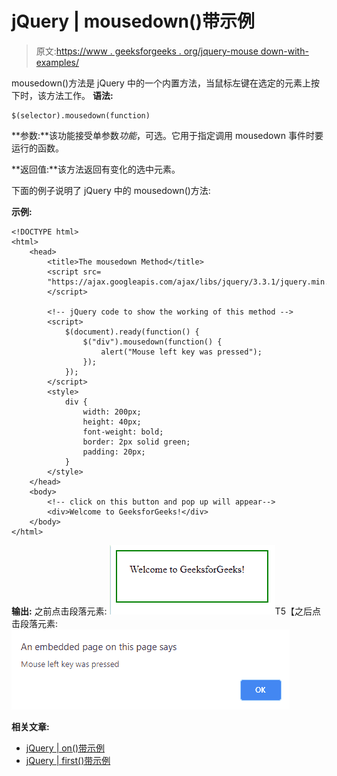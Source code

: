 # jQuery | mousedown()带示例

> 原文:[https://www . geeksforgeeks . org/jquery-mouse down-with-examples/](https://www.geeksforgeeks.org/jquery-mousedown-with-examples/)

mousedown()方法是 jQuery 中的一个内置方法，当鼠标左键在选定的元素上按下时，该方法工作。
**语法:**

```
$(selector).mousedown(function)
```

**参数:**该功能接受单参数*功能*，可选。它用于指定调用 mousedown 事件时要运行的函数。

**返回值:**该方法返回有变化的选中元素。

下面的例子说明了 jQuery 中的 mousedown()方法:

**示例:**

```
<!DOCTYPE html>
<html>
    <head>
        <title>The mousedown Method</title>
        <script src=
        "https://ajax.googleapis.com/ajax/libs/jquery/3.3.1/jquery.min.js">
        </script>

        <!-- jQuery code to show the working of this method -->
        <script>
            $(document).ready(function() {
                $("div").mousedown(function() {
                    alert("Mouse left key was pressed");
                });
            });
        </script>
        <style>
            div {
                width: 200px;
                height: 40px;
                font-weight: bold;
                border: 2px solid green;
                padding: 20px;
            }
        </style>
    </head>
    <body>
        <!-- click on this button and pop up will appear-->
        <div>Welcome to GeeksforGeeks!</div>
    </body>
</html>
```

**输出:**
之前点击段落元素:
![](img/b0ceb0e7a8d387a9aef1cbaf87edb037.png)T5【之后点击段落元素:
![](img/fd79d8a8b93a88d8ac8996466d8a3eef.png)

**相关文章:**

*   [jQuery | on()带示例](https://www.geeksforgeeks.org/jquery-on-with-examples/)
*   [jQuery | first()带示例](https://www.geeksforgeeks.org/jquery-first-with-examples/)